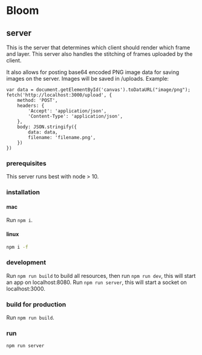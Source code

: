 # Bloom

## server

This is the server that determines which client should render which frame and layer. This server also handles the stitching of frames uploaded by the client.

It also allows for posting base64 encoded PNG image data for saving images on the server. Images will be saved in /uploads. Example:

```
var data = document.getElementById('canvas').toDataURL("image/png");
fetch('http://localhost:3000/upload', {
    method: 'POST',
    headers: {
        'Accept': 'application/json',
        'Content-Type': 'application/json',
    },
    body: JSON.stringify({
        data: data,
        filename: 'filename.png',
    })
})
```

### prerequisites

This server runs best with node > 10.

### installation

#### mac

Run `npm i`.

#### linux

```bash
npm i -f
```

### development

Run `npm run build` to build all resources, then run `npm run dev`, this will start an app on localhost:8080. Run `npm run server`, this will start a socket on localhost:3000.

### build for production

Run `npm run build`.

### run

```bash
npm run server
```